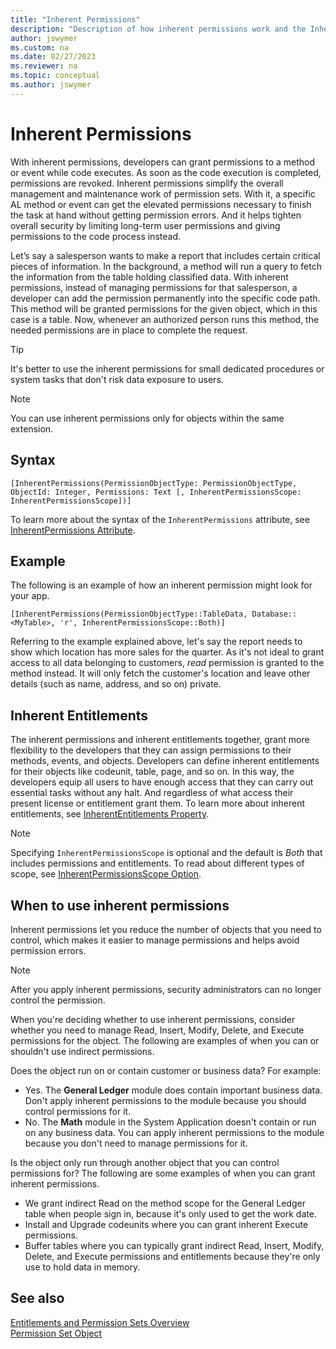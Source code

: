 ```yaml
---
title: "Inherent Permissions"
description: "Description of how inherent permissions work and the InherentPermissions attribute in AL for Business Central."
author: jswymer
ms.custom: na
ms.date: 02/27/2023
ms.reviewer: na
ms.topic: conceptual
ms.author: jswymer
---
```


# Inherent Permissions

With inherent permissions, developers can grant permissions to a method or event while code executes. As soon as the code execution is completed, permissions are revoked. Inherent permissions simplify the overall management and maintenance work of permission sets. With it, a specific AL method or event can get the elevated permissions necessary to finish the task at hand without getting permission errors. And it helps tighten overall security by limiting long-term user permissions and giving permissions to the code process instead.

Let’s say a salesperson wants to make a report that includes certain critical pieces of information. In the background, a method will run a query to fetch the information from the table holding classified data. With inherent permissions, instead of managing permissions for that salesperson, a developer can add the permission permanently into the specific code path. This method will be granted permissions for the given object, which in this case is a table. Now, whenever an authorized person runs this method, the needed permissions are in place to complete the request.

>[!TIP]
> It's better to use the inherent permissions for small dedicated procedures or system tasks that don't risk data exposure to users.

> [!NOTE]
> You can use inherent permissions only for objects within the same extension.

## Syntax

```AL
[InherentPermissions(PermissionObjectType: PermissionObjectType, ObjectId: Integer, Permissions: Text [, InherentPermissionsScope: InherentPermissionsScope])]
```

To learn more about the syntax of the `InherentPermissions` attribute, see [InherentPermissions Attribute](../developer/attributes/devenv-inherentpermissions-attribute.md).

## Example

The following is an example of how an inherent permission might look for your app.

```AL
[InherentPermissions(PermissionObjectType::TableData, Database::<MyTable>, 'r', InherentPermissionsScope::Both)]

```

Referring to the example explained above, let's say the report needs to show which location has more sales for the quarter. As it's not ideal to grant access to all data belonging to customers, *read* permission is granted to the method instead. It will only fetch the customer's location and leave other details (such as name, address, and so on) private.

## Inherent Entitlements

The inherent permissions and inherent entitlements together, grant more flexibility to the developers that they can assign permissions to their methods, events, and objects. Developers can define inherent entitlements for their objects like codeunit, table, page, and so on. In this way, the developers equip all users to have enough access that they can carry out essential tasks without any halt. And regardless of what access their present license or entitlement grant them. To learn more about inherent entitlements, see [InherentEntitlements Property](../developer/properties/devenv-inherententitlements-property.md).

>[!NOTE]
> Specifying `InherentPermissionsScope` is optional and the default is *Both* that includes permissions and entitlements. To read about different types of scope, see [InherentPermissionsScope Option](../developer/methods-auto/inherentpermissionsscope/inherentpermissionsscope-option.md).

## When to use inherent permissions

Inherent permissions let you reduce the number of objects that you need to control, which makes it easier to manage permissions and helps avoid permission errors.

> [!NOTE]
> After you apply inherent permissions, security administrators can no longer control the permission.

When you're deciding whether to use inherent permissions, consider whether you need to manage Read, Insert, Modify, Delete, and Execute permissions for the object. The following are examples of when you can or shouldn't use indirect permissions.

Does the object run on or contain customer or business data? For example:

* Yes. The **General Ledger** module does contain important business data. Don't apply inherent permissions to the module because you should control permissions for it.
* No. The **Math** module in the System Application doesn't contain or run on any business data. You can apply inherent permissions to the module because you don't need to manage permissions for it.

Is the object only run through another object that you can control permissions for? The following are some examples of when you can grant inherent permissions.

* We grant indirect Read on the method scope for the General Ledger table when people sign in, because it's only used to get the work date.
* Install and Upgrade codeunits where you can grant inherent Execute permissions.
* Buffer tables where you can typically grant indirect Read, Insert, Modify, Delete, and Execute permissions and entitlements because they're only use to hold data in memory.

## See also

[Entitlements and Permission Sets Overview](../developer/devenv-entitlements-and-permissionsets-overview.md)  
[Permission Set Object](../developer/devenv-permissionset-object.md)
